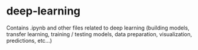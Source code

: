 # deep-learning
Contains .ipynb and other files related to deep learning (building models, transfer learning, training / testing models, data preparation, visualization, predictions, etc...)
